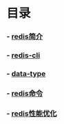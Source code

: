 
# 目录
### - [redis简介](https://github.com/yancongcong1/blog/tree/master/redis/简介.md)
### - [redis-cli](https://github.com/yancongcong1/blog/tree/master/redis/redis-cli.md)
### - [data-type](https://github.com/yancongcong1/blog/tree/master/redis/数据类型.md)
### - [redis命令](https://github.com/yancongcong1/blog/tree/master/redis/命令.md)
### - [redis性能优化](https://github.com/yancongcong1/blog/tree/master/redis/performance-optimiza.md)
